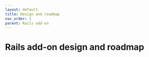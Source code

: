 ```yaml
---
layout: default
title: Design and roadmap
nav_order: 1
parent: Rails add-on
---
```


# Rails add-on design and roadmap
